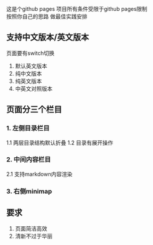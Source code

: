 这是个github pages 项目所有条件受限于github pages限制  
按照你自己的思路 做最佳实践安排

## 支持中文版本/英文版本

页面要有switch切换

1. 默认英文版本
2. 纯中文版本
3. 纯英文版本
4. 中英文对照版本

## 页面分三个栏目

### 1. 左侧目录栏目

1.1 两层目录结构默认折叠
1.2 目录有展开操作

### 2. 中间内容栏目

2.1 支持markdown内容渲染


### 3. 右侧minimap


## 要求

1. 页面简洁高效
2. 清新不过于华丽


